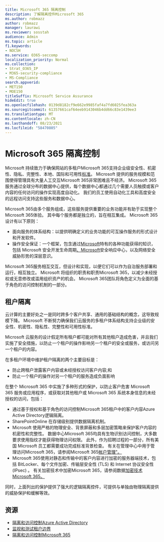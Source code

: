 ```yaml
---
title: Microsoft 365 隔离控制
description: 了解隔离控件Microsoft 365
ms.author: robmazz
author: robmazz
manager: laurawi
ms.reviewer: sosstah
audience: Admin
ms.topic: article
f1.keywords:
- NOCSH
ms.service: O365-seccomp
localization_priority: Normal
ms.collection:
- Strat_O365_IP
- M365-security-compliance
- MS-Compliance
search.appverid:
- MET150
- MOE150
titleSuffix: Microsoft Service Assurance
hideEdit: true
ms.openlocfilehash: 0139d8182cf9e662e9985faf4a7fd6025fea363a
ms.sourcegitcommit: 61357661caf64eeb9143046b4dd66c83e1439ee3
ms.translationtype: MT
ms.contentlocale: zh-CN
ms.lasthandoff: 08/23/2021
ms.locfileid: "58470805"
---
```

# <a name="microsoft-365-isolation-controls"></a>Microsoft 365 隔离控制

Microsoft 持续致力于确保网站的多租户Microsoft 365支持企业级安全性、机密性、隐私、完整性、本地、国际和可用性[标准](https://www.microsoft.com/trust-center/compliance/compliance-overview)。 Microsoft 提供的服务规模和范围使得管理具有大量人工交互Microsoft 365非常困难且不经济。 Microsoft 365服务通过全球分布的数据中心提供，每个数据中心都通过几个需要人员触摸或客户内容的任何访问的操作实现高度自动化。 我们的员工使用自动化工具和高度安全的远程访问支持这些服务和数据中心。

Microsoft 365由多个服务组成，这些服务提供重要的业务功能并有助于实现整个Microsoft 365体验。 其中每个服务都是独立的，旨在相互集成。 Microsoft 365设计有以下原则：

- 面向服务的体系结构：以提供明确定义的业务功能的可互操作服务的形式设计和开发软件。
- [](https://www.microsoft.com/securityengineering/osa)操作安全保证：一个框架，包含通过[Microsoft](https://www.microsoft.com/sdl/default.aspx)特有的各种功能获得的知识，包括 Microsoft 安全开发生命周期[、Microsoft](https://www.microsoft.com/msrc)安全响应中心，以及网络安全威胁形势的深层意识。

Microsoft 365服务相互交互，但设计和实现，以便它们可以作为自治服务部署和运行，相互独立。 Microsoft 将组织的职责和职责Microsoft 365，以减少未经授权或无意修改或滥用组织资产的机会。 Microsoft 365团队将角色定义为全面的基于角色的访问控制机制的一部分。

## <a name="tenant-isolation"></a>租户隔离

云计算的主要好处之一是同时跨多个客户共享、通用的基础结构的概念，这导致规模下降。 Microsoft 不断努力确保我们云服务的多租户体系结构支持企业级的安全性、机密性、隐私性、完整性和可用性标准。

Microsoft 云服务的设计假定所有租户都可能对所有其他租户造成危害，并且我们实施了安全措施，以防止一个租户的操作影响另一个租户的安全或服务，或访问另一个租户的内容。

在多租户环境中维护租户隔离的两个主要目标是：

- 防止跨租户泄露客户内容或未经授权访问客户内容;和
- 防止一个租户的操作对另一个租户的服务造成负面影响

在整个 Microsoft 365 中实施了多种形式的保护，以防止客户危害 Microsoft 365 服务或应用程序，或获取对其他租户或 Microsoft 365 系统本身信息的未经授权的访问，包括：

- 通过基于授权和基于角色的访问控制Microsoft 365租户中的客户内容Azure Active Directory逻辑隔离。
- SharePointOnline 在存储级别提供数据隔离机制。
- Microsoft 使用严格的物理安全、背景屏蔽和多层加密策略来保护客户内容的机密性和完整性。 数据中心Microsoft 365均具有生物识别访问控制，大多数要求使用指纹才能获得物理访问权限。 此外，作为招聘过程的一部分，所有美国 Microsoft 员工都需要成功完成标准背景检查。 有关在管理中心中用于管理访问Microsoft 365，请参阅Microsoft 365[帐户管理"。](assurance-microsoft-365-account-management.md)
- Microsoft 365使用对静态和传输中的客户内容进行加密的服务器端技术，包括 BitLocker、每个文件加密、传输层安全性 (TLS) 和 Internet 协议安全性 (IPsec) 。 有关加密技术中加密Microsoft 365，请参阅数据[加密技术Microsoft 365。](/microsoft-365/compliance/office-365-encryption-in-the-microsoft-cloud-overview)

同时，上面列出的保护提供了强大的逻辑隔离控件，可提供与单独由物理隔离提供的威胁保护和缓解等效。

## <a name="resources"></a>资源

- [隔离和访问控制Azure Active Directory](/microsoft-365/enterprise/microsoft-365-isolation-in-azure-active-directory)
- [监视和测试租户边界](assurance-monitoring-and-testing.md)
- [隔离和访问控制Microsoft 365](/microsoft-365/enterprise/microsoft-365-isolation-in-microsoft-365)
